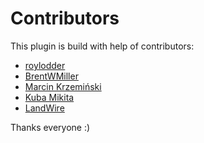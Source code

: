 # Contributors
This plugin is build with help of contributors:
- [roylodder](https://github.com/roylodder)
- [BrentWMiller](https://github.com/BrentWMiller)
- [Marcin Krzemiński](https://github.com/marcinkrzeminski)
- [Kuba Mikita](https://github.com/Kubitomakita)
- [LandWire](https://github.com/landwire)

Thanks everyone :)
